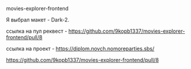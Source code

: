 movies-explorer-frontend

Я выбрал макет - Dark-2.

ссылка на пул реквест - https://github.com/9kopb1337/movies-explorer-frontend/pull/8

ссылка на проект - https://diplom.novch.nomoreparties.sbs/

https://github.com/9kopb1337/movies-explorer-frontend/pull/8
